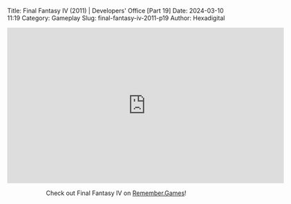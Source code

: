 Title: Final Fantasy IV (2011) | Developers' Office [Part 19]
Date: 2024-03-10 11:19
Category: Gameplay
Slug: final-fantasy-iv-2011-p19
Author: Hexadigital

<center><iframe src="https://www.youtube.com/embed/jbEWS07aglw?feature=oembed" allow="accelerometer; autoplay; encrypted-media; gyroscope; picture-in-picture" width="640" height="360" frameborder="0"></iframe>

Check out Final Fantasy IV on [Remember.Games](https://remember.games/game/7757/final-fantasy-iv-the-complete-collection/)!</center>